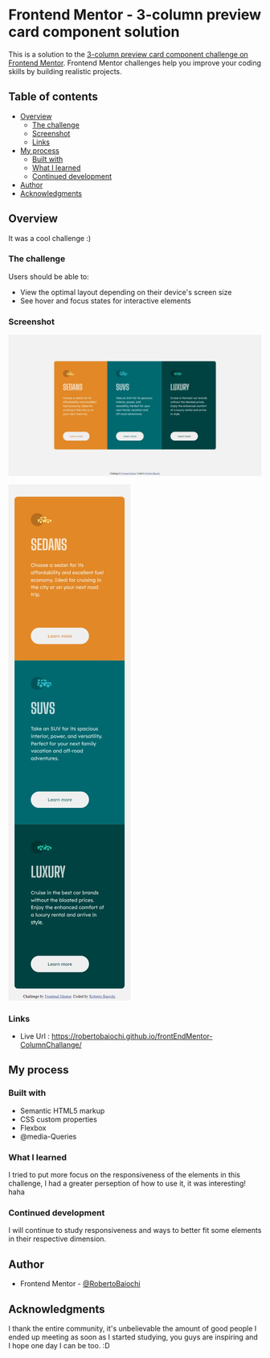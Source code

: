 # Frontend Mentor - 3-column preview card component solution

This is a solution to the [3-column preview card component challenge on Frontend Mentor](https://www.frontendmentor.io/challenges/3column-preview-card-component-pH92eAR2-). Frontend Mentor challenges help you improve your coding skills by building realistic projects. 

## Table of contents

- [Overview](#overview)
  - [The challenge](#the-challenge)
  - [Screenshot](#screenshot)
  - [Links](#links)
- [My process](#my-process)
  - [Built with](#built-with)
  - [What I learned](#what-i-learned)
  - [Continued development](#continued-development)
- [Author](#author)
- [Acknowledgments](#acknowledgments)


## Overview
 It was a cool challenge :)
### The challenge

Users should be able to:

- View the optimal layout depending on their device's screen size
- See hover and focus states for interactive elements

### Screenshot

![](./overview-desktop.png)

![](./overview-mobile.png)


### Links

- Live Url : https://robertobaiochi.github.io/frontEndMentor-ColumnChallange/

## My process

### Built with

- Semantic HTML5 markup
- CSS custom properties
- Flexbox
- @media-Queries


### What I learned

I tried to put more focus on the responsiveness of the elements in this challenge, I had a greater perseption of how to use it, it was interesting! haha

### Continued development

I will continue to study responsiveness and ways to better fit some elements in their respective dimension.

## Author

- Frontend Mentor - [@RobertoBaiochi](https://www.frontendmentor.io/profile/RobertoBaiochi)

## Acknowledgments

I thank the entire community, it's unbelievable the amount of good people I ended up meeting as soon as I started studying, you guys are inspiring and I hope one day I can be too. :D
